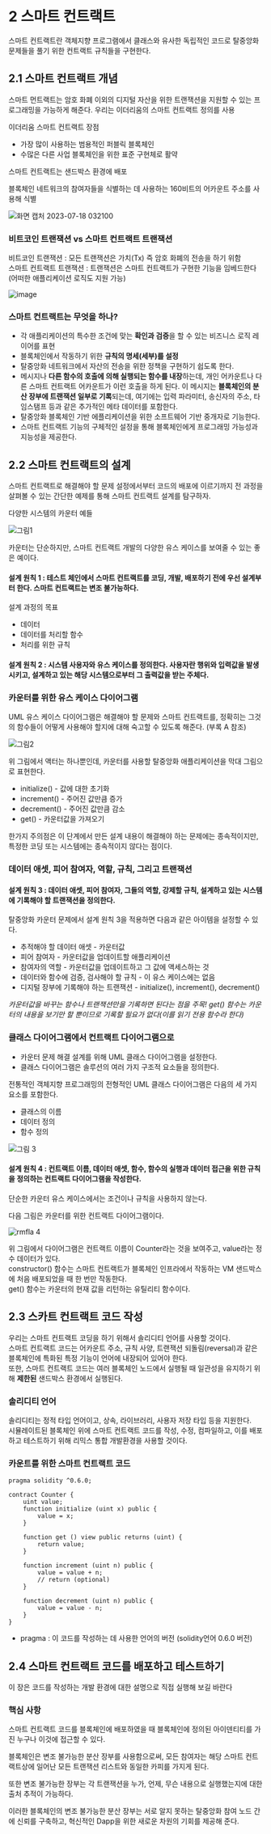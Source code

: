 # 2 스마트 컨트랙트
스마트 컨트랙트란 객체지향 프로그램에서 클래스와 유사한 독립적인 코드로 탈중앙화 문제들을 풀기 위한 컨트랙트 규칙들을 구현한다.  
## 2.1 스마트 컨트랙트 개념
스마트  먼트랙트는 암호 화폐 이외의 디지털 자산을 위한 트랜잭션을 지원할 수 있는 프로그래밍을 가능하게 해준다.
우리는 이더리움의 스마트 컨트랙트 정의를 사용  


이더리움 스마트 컨트랙트 장점
* 가장 많이 사용하는 범용적인 퍼블릭 블록체인
* 수많은 다른 사업 블록체인을 위한 표준 구현체로 활약

스마트 컨트랙트는 샌드박스 환경에 배포  

블록체인 네트워크의 참여자들을 식별하는 데 사용하는 160비트의 어카운트 주소를 사용해 식별


![화면 캡처 2023-07-18 032100](https://github.com/TwoPair/Blockchain_Study/assets/101495241/702f8703-0a77-4488-928e-9d046e64150b)


### 비트코인 트랜잭션 vs 스마트 컨트랙트 트랜잭션

비트코인 트랜잭션 : 모든 트랜잭션은 가치(Tx) 즉 암호 화폐의 전송을 하기 위함  
스마트 컨트랙트 트랜잭션 : 트랜잭션은 스마트 컨트랙트가 구현한 기능을 임베드한다 (어떠한 애플리케이션 로직도 지원 가능)

![image](https://github.com/TwoPair/Blockchain_Study/assets/101495241/06372527-210f-43c7-ae9e-c8fafa05e896)

### 스마트 컨트랙트는 무엇을 하나?
* 각 애플리케이션의 특수한 조건에 맞는 **확인과 검증**을 할 수 있는 비즈니스 로직 레이어를 표현  
* 블록체인에서 작동하기 위한 **규칙의 명세(세부)를 설정**  
* 탈중앙화 네트워크에서 자산의 전송을 위한 정책을 구현하기 쉽도록 한다.  
* 메시지나 **다른 함수의 호출에 의해 실행되는 함수를 내장**하는데, 개인 어카운트나 다른 스마트 컨트랙트 어카운트가 이런 호출을 하게 된다. 이 메시지는 **블록체인의 분산 장부에 트랜잭션 일부로 기록**되는데, 여기에는 입력 파라미터, 송신자의 주소, 타임스탬프 등과 같은 추가적인 메타 데이터를 포함한다.  
* 탈중앙화 블록체인 기반 에플리케이션을 위한 소프트웨어 기반 중개자로 기능한다.  
* 스마트 컨트랙트 기능의 구체적인 설정을 통해 블록체인에게 프로그래밍 가능성과 지능성을 제공한다.  


## 2.2 스마트 컨트랙트의 설계
스마트 컨트랙트로 해결해야 할 문제 설정에서부터 코드의 배포에 이르기까지 전 과정을 살펴볼 수 있는 간단한 예제를 통해 스마트 컨트랙트 설계를 탐구하자.  

다양한 시스템의 카운터 예들

![그림1](https://github.com/TwoPair/Blockchain_Study/assets/101495241/53ca1fc7-d5cb-4418-b5b1-673f915d1f23)

카운터는 단순하지만, 스마트 컨트랙트 개발의 다양한 유스 케이스를 보여줄 수 있는 좋은 예이다.  

#### 설계 원칙 1 : 테스트 체인에서 스마트 컨트랙트를 코딩, 개발, 배포하기 전에 우선 설계부터 한다. 스마트 컨트랙트는 변조 불가능하다.

설계 과정의 목표  
* 데이터
* 데이터를 처리할 함수
* 처리를 위한 규칙

#### 설계 원칙 2 : 시스템 사용자와 유스 케이스를 정의한다. 사용자란 행위와 입력값을 발생시키고, 설계하고 있는 해당 시스템으로부터 그 출력값을 받는 주체다.

### 카운터를 위한 유스 케이스 다이어그램

UML 유스 케이스 다이어그램은 해결해야 할 문제와 스마트 컨트랙트를, 정확히는 그것의 함수들이 어떻게 사용해야 할지에 대해 숙고할 수 있도록 해준다. (부록 A 참조)

![그림2](https://github.com/TwoPair/Blockchain_Study/assets/101495241/348df51d-7b8d-418b-a29f-c93e1adb4f3a)

위 그림에서 액터는 하나뿐인데, 카운터를 사용할 탈중앙화 애플리케이션을 막대 그림으로 표현한다.  

* initialize() - 값에 대한 초기화
* increment() - 주어진 값만큼 증가
* decrement() - 주어진 값만큼 감소
* get() - 카운터값을 가져오기

한가지 주의점은 이 단계에서 만든 설계 내용이 해결해야 하는 문제에는 종속적이지만, 특정한 코딩 또는 시스템에는 종속적이지 않다는 점이다.

### 데이터 애셋, 피어 참여자, 역할, 규칙, 그리고 트랜잭션

#### 설계 원칙 3 : 데이터 애셋, 피어 참여자, 그들의 역할, 강제할 규칙, 설계하고 있는 시스템에 기록해야 할 트랜잭션을 정의한다.

탈중앙화 카운터 문제에서 설계 원칙 3을 적용하면 다음과 같은 아이템을 설정할 수 있다.  
* 추적해야 할 데이터 애셋 - 카운터값
* 피어 참여자 - 카운터값을 업데이트할 애플리케이션
* 참여자의 역할 - 카운터값을 업데이트하고 그 값에 액세스하는 것
* 데이터와 함수에 검증, 검사해야 할 규칙 - 이 유스 케이스에는 없음
* 디지털 장부에 기록해야 하는 트랜잭션 - initialize(), increment(), decrement()

*카운터값을 바꾸는 함수나 트랜잭션만을 기록하면 된다는 점을 주목! get() 함수는 카운터의 내용을 보기만 할 뿐이므로 기록할 필요가 없다(이를 읽기 전용 함수라 한다)*

### 클래스 다이어그램에서 컨트랙트 다이어그램으로

* 카운터 문제 해결 설계를 위해 UML 클래스 다이어그램을 설정한다.
* 클래스 다이어그램은 솔루션의 여러 가지 구조적 요소들을 정의한다.


전통적인 객체지향 프로그래밍의 전형적인 UML 클래스 다이어그램은 다음의 세 가지 요소를 포함한다.
* 클래스의 이름
* 데이터 정의
* 함수 정의

![그림 3](https://github.com/TwoPair/Blockchain_Study/assets/101495241/740b8831-8a0f-4f02-9a20-e0384129a0ca)

#### 설계 원칙 4 : 컨트랙트 이름, 데이터 애셋, 함수, 함수의 실행과 데이터 접근을 위한 규칙을 정의하는 컨트랙트 다이어그램을 작성한다.

단순한 카운터 유스 케이스에서는 조건이나 규칙을 사용하지 않는다.  

다음 그림은 카운터를 위한 컨트랙트 다이어그램이다.

![rmfla 4](https://github.com/TwoPair/Blockchain_Study/assets/101495241/6f76b29a-15ac-4a3f-948d-bf64e16af8ef)

위 그림에서 다이어그램은 컨트랙트 이름이 Counter라는 것을 보여주고, value라는 정수 데이터가 있다.  
constructor() 함수는 스마트 컨트랙트가 블록체인 인프라에서 작동하는 VM 샌드박스에 처음 배포되었을 때 한 번만 작동한다.  
get() 함수는 카운터의 현재 값을 리턴하는 유틸리티 함수이다.  

## 2.3 스카트 컨트랙트 코드 작성

우리는 스마트 컨트랙트 코딩을 하기 위해서 솔리디티 언어를 사용할 것이다.  
스마트 컨트랙트 코드는 어카운트 주소, 규칙 사양, 트랜잭션 되돌림(reversal)과 같은 블록체인에 특화된 특정 기능이 언어에 내장되어 있어야 한다.  
또한, 스마트 컨트랙트 코드는 여러 블록체인 노드에서 실행될 때 일관성을 유지하기 위해 **제한된** 샌드박스 환경에서 실행된다.

### 솔리디티 언어

솔리디티는 정적 타입 언어이고, 상속, 라이브러리, 사용자 저장 타입 등을 지원한다.  
시뮬레이트된 블록체인 위에 스마트 컨트랙트 코드를 작성, 수정, 컴파일하고, 이를 배포하고 테스트하기 위해 리믹스 통합 개발환경을 사용할 것이다.

### 카운트를 위한 스마트 컨트랙트 코드
```
pragma solidity ^0.6.0;

contract Counter {
    uint value;
    function initialize (uint x) public {
        value = x;
    }

    function get () view public returns (uint) {
        return value;
    }

    function increment (uint n) public {
        value = value + n;
        // return (optional)
    }

    function decrement (uint n) public {
        value = value - n;
    }
}
```

* pragma : 이 코드를 작성하는 데 사용한 언어의 버전 (solidity언어 0.6.0 버전)
## 2.4 스마트 컨트랙트 코드를 배포하고 테스트하기

이 장은 코드를 작성하는 개발 환경에 대한 설명으로 직접 실행해 보길 바란다

### 핵심 사항

스마트 컨트랙트 코드를 블록체인에 배포하였을 때 블록체인에 정의된 아이덴티티를 가진 누구나 이것에 접근할 수 있다.  

블록체인은 변조 불가능한 분산 장부를 사용함으로써, 모든 참여자는 해당 스마트 컨트랙트상에 일어난 모든 트랜잭션 리스트와 동일한 카피를 가지게 된다.  

또한 변조 불가능한 장부는 각 트랜잭션을 누가, 언제, 무슨 내용으로 실행했는지에 대한 출처 추적이 가능하다.  

이러한 블록체인의 변조 불가능한 분산 장부는 서로 알지 못하는 탈중앙화 참여 노드 간에 신뢰를 구축하고, 혁신적인 Dapp을 위한 새로운 차원의 기회를 제공해 준다.
